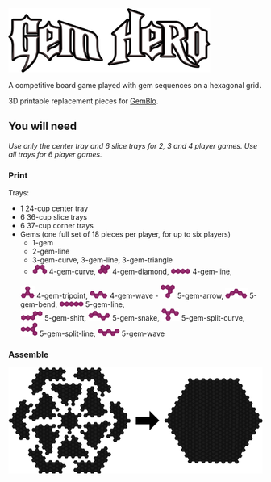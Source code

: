<img alt="Gem Hero" src="https://raw.githubusercontent.com/TassSinclair/GemHero/master/logo.png" width="400" />

A competitive board game played with gem sequences on a hexagonal grid.

3D printable replacement pieces for [GemBlo](http://boardgamez.co.kr/shop/goods/goods_view.php?goodsno=53&category=003010).


## You will need

*Use only the center tray and 6 slice trays for 2, 3 and 4 player games. Use all trays for 6 player games.*

### Print

Trays:
  - 1 24-cup center tray
  - 6 36-cup slice trays
  - 6 37-cup corner trays
- Gems (one full set of 18 pieces per player, for up to six players)
  - 1-gem
  - 2-gem-line
  - 3-gem-curve, 3-gem-line, 3-gem-triangle
  - <img src="https://raw.githubusercontent.com/TassSinclair/GemHero/master/gems/4-gem-curve.png" /> 4-gem-curve, 
  <img src="https://raw.githubusercontent.com/TassSinclair/GemHero/master/gems/4-gem-diamond.png" /> 4-gem-diamond, 
  <img src="https://raw.githubusercontent.com/TassSinclair/GemHero/master/gems/4-gem-line.png" /> 4-gem-line, 
  <br />
  <img src="https://raw.githubusercontent.com/TassSinclair/GemHero/master/gems/4-gem-tripoint.png" /> 4-gem-tripoint,
  <img src="https://raw.githubusercontent.com/TassSinclair/GemHero/master/gems/4-gem-wave.png" /> 4-gem-wave
  - <img src="https://raw.githubusercontent.com/TassSinclair/GemHero/master/gems/5-gem-arrow.png" /> 5-gem-arrow,
  <img src="https://raw.githubusercontent.com/TassSinclair/GemHero/master/gems/5-gem-bend.png" /> 5-gem-bend,
  <img src="https://raw.githubusercontent.com/TassSinclair/GemHero/master/gems/5-gem-line.png" /> 5-gem-line,
  <br />
  <img src="https://raw.githubusercontent.com/TassSinclair/GemHero/master/gems/5-gem-shift.png" /> 5-gem-shift,
  <img src="https://raw.githubusercontent.com/TassSinclair/GemHero/master/gems/5-gem-snake.png" /> 5-gem-snake,
  <img src="https://raw.githubusercontent.com/TassSinclair/GemHero/master/gems/5-gem-split-curve.png" /> 5-gem-split-curve,
  <br />
  <img src="https://raw.githubusercontent.com/TassSinclair/GemHero/master/gems/5-gem-split-line.png" /> 5-gem-split-line,
  <img src="https://raw.githubusercontent.com/TassSinclair/GemHero/master/gems/5-gem-wave.png" /> 5-gem-wave

### Assemble 
  <img alt="Joining trays" src="https://raw.githubusercontent.com/TassSinclair/GemHero/master/trays/joining-trays.png" /> 
